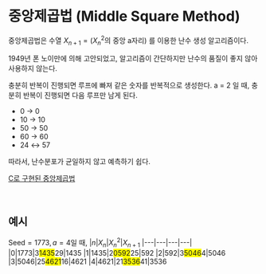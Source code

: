 중앙제곱법 (Middle Square Method)
=============

중앙제곱법은 수열 $X_{n+1}=({X_n}^2 \text{의 중앙 a자리})$ 를 이용한 난수 생성 알고리즘이다.

1949년 폰 노이만에 의해 고안되었고, 알고리즘이 간단하지만 난수의 품질이 좋지 않아 사용하지 않는다.

충분히 반복이 진행되면 루프에 빠져 같은 숫자를 반복적으로 생성한다.
a = 2 일 때, 충분히 반복이 진행되면 다음 루프만 남게 된다.

- 0 → 0
- 10 → 10
- 50 → 50
- 60 → 60
- 24 ↔ 57

따라서, 난수분포가 균일하지 않고 예측하기 쉽다.

[C로 구현된 중앙제곱법](./C/1.%20Middle%20Square%20Method.c)

<br/>

<h2>예시</h2>

$\text{Seed}=1773, a=4$일 때,
|$n$|$X_n$|${X_n}^2$|$X_{n+1}$
|---|---|---|---|
|0|1773|3<span style="background-color:#ffff00">1435</span>29|1435
|1|1435|2<span style="background-color:#ffff00">0592</span>25|592
|2|592|3<span style="background-color:#ffff00">5046</span>4|5046
|3|5046|25<span style="background-color:#ffff00">4621</span>16|4621
|4|4621|21<span style="background-color:#ffff00">3536</span>41|3536